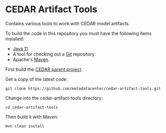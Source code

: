 CEDAR Artifact Tools
====================

Contains various tools to work with CEDAR model artifacts.

To build the code in this repository you must have the following items installed:

+ [Java 11](http://www.oracle.com/technetwork/java/javase/downloads/index.html)
+ A tool for checking out a [Git](http://git-scm.com/) repository.
+ Apache's [Maven](http://maven.apache.org/index.html).

First build the [CEDAR parent project](https://github.com/metadatacenter/cedar-parent).

Get a copy of the latest code:

    git clone https://github.com/metadatacenter/cedar-artifact-tools.git

Change into the cedar-artifact-tools directory:

    cd cedar-artifact-tools 

Then build it with Maven:

    mvn clean install



